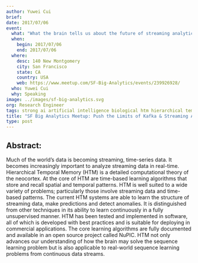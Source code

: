 ```yaml
---
author: Yuwei Cui
brief:
date: 2017/07/06
event:
  what: "What the brain tells us about the future of streaming analytics"
  when:
    begin: 2017/07/06
    end: 2017/07/06
  where:
    desc: 140 New Montgomery
    city: San Francisco
    state: CA
    country: USA
    web: https://www.meetup.com/SF-Big-Analytics/events/239926928/
  who: Yuwei Cui
  why: Speaking
image: ../images/sf-big-analytics.svg
org: Research Engineer
tags: strong ai artificial intelligence biological htm hierarchical temporal memory computing like the brain
title: "SF Big Analytics Meetup: Push the Limits of Kafka & Streaming Analytics with Hierarchal Temporal Memory"
type: post
---
```

## Abstract:

Much of the world’s data is becoming streaming, time-series data. It becomes
increasingly important to analyze streaming data in real-time. Hierarchical
Temporal Memory (HTM) is a detailed computational theory of the neocortex. At
the core of HTM are time-based learning algorithms that store and recall spatial
and temporal patterns. HTM is well suited to a wide variety of problems;
particularly those involve streaming data and time-based patterns. The current
HTM systems are able to learn the structure of streaming data, make predictions
and detect anomalies. It is distinguished from other techniques in its ability
to learn continuously in a fully unsupervised manner. HTM has been tested and
implemented in software, all of which is developed with best practices and is
suitable for deploying in commercial applications. The core learning algorithms
are fully documented and available in an open source project called NuPIC. HTM
not only advances our understanding of how the brain may solve the sequence
learning problem but is also applicable to real-world sequence learning problems
from continuous data streams.
